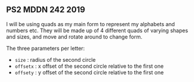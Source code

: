 ## PS2 MDDN 242 2019

I will be using quads as my main form to represent my alphabets and numbers etc. They will be made up of 4 different quads of varying shapes and sizes, and move and rotate around to change form. 

The three parameters per letter:
  * `size` : radius of the second circle
  * `offsetx` : x offset of the second circle relative to the first one
  * `offsety` : y offset of the second circle relative to the first one

